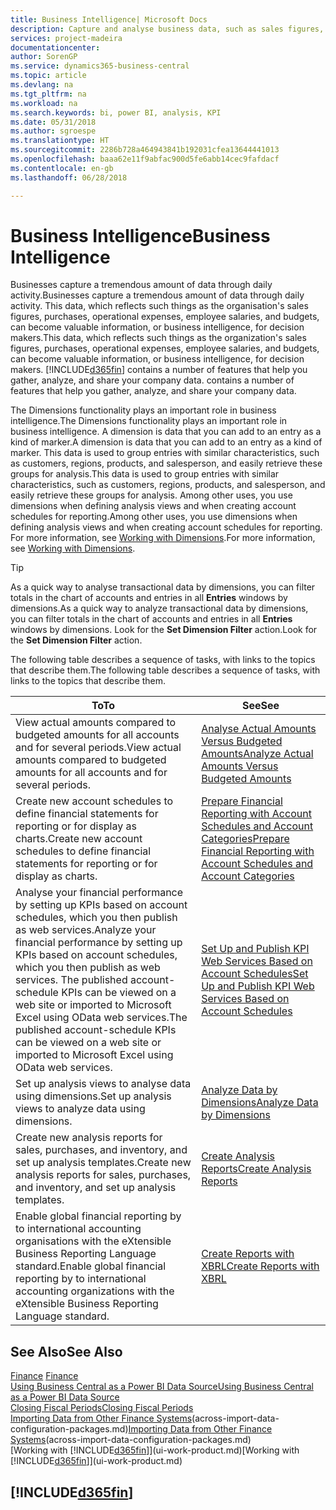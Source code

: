 ```yaml
---
title: Business Intelligence| Microsoft Docs
description: Capture and analyse business data, such as sales figures, purchases, operational expenses, employee salaries, and budgets, that can be valuable information for business intelligence or for decision making.
services: project-madeira
documentationcenter: 
author: SorenGP
ms.service: dynamics365-business-central
ms.topic: article
ms.devlang: na
ms.tgt_pltfrm: na
ms.workload: na
ms.search.keywords: bi, power BI, analysis, KPI
ms.date: 05/31/2018
ms.author: sgroespe
ms.translationtype: HT
ms.sourcegitcommit: 2286b728a464943841b192031cfea13644441013
ms.openlocfilehash: baaa62e11f9abfac900d5fe6abb14cec9fafdacf
ms.contentlocale: en-gb
ms.lasthandoff: 06/28/2018

---
```

# <a name="business-intelligence"></a><span data-ttu-id="85b17-103">Business Intelligence</span><span class="sxs-lookup"><span data-stu-id="85b17-103">Business Intelligence</span></span>
<span data-ttu-id="85b17-104">Businesses capture a tremendous amount of data through daily activity.</span><span class="sxs-lookup"><span data-stu-id="85b17-104">Businesses capture a tremendous amount of data through daily activity.</span></span> <span data-ttu-id="85b17-105">This data, which reflects such things as the organisation's sales figures, purchases, operational expenses, employee salaries, and budgets, can become valuable information, or business intelligence, for decision makers.</span><span class="sxs-lookup"><span data-stu-id="85b17-105">This data, which reflects such things as the organization's sales figures, purchases, operational expenses, employee salaries, and budgets, can become valuable information, or business intelligence, for decision makers.</span></span> [!INCLUDE[d365fin](includes/d365fin_md.md)]<span data-ttu-id="85b17-106"> contains a number of features that help you gather, analyze, and share your company data.</span><span class="sxs-lookup"><span data-stu-id="85b17-106"> contains a number of features that help you gather, analyze, and share your company data.</span></span>

<span data-ttu-id="85b17-107">The Dimensions functionality plays an important role in business intelligence.</span><span class="sxs-lookup"><span data-stu-id="85b17-107">The Dimensions functionality plays an important role in business intelligence.</span></span> <span data-ttu-id="85b17-108">A dimension is data that you can add to an entry as a kind of marker.</span><span class="sxs-lookup"><span data-stu-id="85b17-108">A dimension is data that you can add to an entry as a kind of marker.</span></span> <span data-ttu-id="85b17-109">This data is used to group entries with similar characteristics, such as customers, regions, products, and salesperson, and easily retrieve these groups for analysis.</span><span class="sxs-lookup"><span data-stu-id="85b17-109">This data is used to group entries with similar characteristics, such as customers, regions, products, and salesperson, and easily retrieve these groups for analysis.</span></span> <span data-ttu-id="85b17-110">Among other uses, you use dimensions  when defining analysis views and when creating account schedules for reporting.</span><span class="sxs-lookup"><span data-stu-id="85b17-110">Among other uses, you use dimensions  when defining analysis views and when creating account schedules for reporting.</span></span> <span data-ttu-id="85b17-111">For more information, see [Working with Dimensions](finance-dimensions.md).</span><span class="sxs-lookup"><span data-stu-id="85b17-111">For more information, see [Working with Dimensions](finance-dimensions.md).</span></span>

> [!TIP]
> <span data-ttu-id="85b17-112">As a quick way to analyse transactional data by dimensions, you can filter totals in the chart of accounts and entries in all **Entries** windows by dimensions.</span><span class="sxs-lookup"><span data-stu-id="85b17-112">As a quick way to analyze transactional data by dimensions, you can filter totals in the chart of accounts and entries in all **Entries** windows by dimensions.</span></span> <span data-ttu-id="85b17-113">Look for the **Set Dimension Filter** action.</span><span class="sxs-lookup"><span data-stu-id="85b17-113">Look for the **Set Dimension Filter** action.</span></span>  

<span data-ttu-id="85b17-114">The following table describes a sequence of tasks, with links to the topics that describe them.</span><span class="sxs-lookup"><span data-stu-id="85b17-114">The following table describes a sequence of tasks, with links to the topics that describe them.</span></span>  

| <span data-ttu-id="85b17-115">To</span><span class="sxs-lookup"><span data-stu-id="85b17-115">To</span></span> | <span data-ttu-id="85b17-116">See</span><span class="sxs-lookup"><span data-stu-id="85b17-116">See</span></span> |
| --- | --- |
|<span data-ttu-id="85b17-117">View actual amounts compared to budgeted amounts for all accounts and for several periods.</span><span class="sxs-lookup"><span data-stu-id="85b17-117">View actual amounts compared to budgeted amounts for all accounts and for several periods.</span></span>|[<span data-ttu-id="85b17-118">Analyse Actual Amounts Versus Budgeted Amounts</span><span class="sxs-lookup"><span data-stu-id="85b17-118">Analyze Actual Amounts Versus Budgeted Amounts</span></span>](bi-how-analyze-actual-versus-budget.md)|
|<span data-ttu-id="85b17-119">Create new account schedules to define financial statements for reporting or for display as charts.</span><span class="sxs-lookup"><span data-stu-id="85b17-119">Create new account schedules to define financial statements for reporting or for display as charts.</span></span>|[<span data-ttu-id="85b17-120">Prepare Financial Reporting with Account Schedules and Account Categories</span><span class="sxs-lookup"><span data-stu-id="85b17-120">Prepare Financial Reporting with Account Schedules and Account Categories</span></span>](bi-how-work-account-schedule.md)|
|<span data-ttu-id="85b17-121">Analyse your financial performance by setting up KPIs based on account schedules, which you then publish as web services.</span><span class="sxs-lookup"><span data-stu-id="85b17-121">Analyze your financial performance by setting up KPIs based on account schedules, which you then publish as web services.</span></span> <span data-ttu-id="85b17-122">The published account-schedule KPIs can be viewed on a web site or imported to Microsoft Excel using OData web services.</span><span class="sxs-lookup"><span data-stu-id="85b17-122">The published account-schedule KPIs can be viewed on a web site or imported to Microsoft Excel using OData web services.</span></span>|[<span data-ttu-id="85b17-123">Set Up and Publish KPI Web Services Based on Account Schedules</span><span class="sxs-lookup"><span data-stu-id="85b17-123">Set Up and Publish KPI Web Services Based on Account Schedules</span></span>](bi-how-to-set-up-and-publish-kpi-web-services-based-on-account-schedules.md)|
|<span data-ttu-id="85b17-124">Set up analysis views to analyse data using dimensions.</span><span class="sxs-lookup"><span data-stu-id="85b17-124">Set up analysis views to analyze data using dimensions.</span></span>|[<span data-ttu-id="85b17-125">Analyze Data by Dimensions</span><span class="sxs-lookup"><span data-stu-id="85b17-125">Analyze Data by Dimensions</span></span>](bi-how-analyze-data-dimension.md)|
|<span data-ttu-id="85b17-126">Create new analysis reports for sales, purchases, and inventory, and set up analysis templates.</span><span class="sxs-lookup"><span data-stu-id="85b17-126">Create new analysis reports for sales, purchases, and inventory, and set up analysis templates.</span></span>|[<span data-ttu-id="85b17-127">Create Analysis Reports</span><span class="sxs-lookup"><span data-stu-id="85b17-127">Create Analysis Reports</span></span>](bi-how-create-analysis-views-reports.md)|
|<span data-ttu-id="85b17-128">Enable global financial reporting by to international accounting organisations with the eXtensible Business Reporting Language standard.</span><span class="sxs-lookup"><span data-stu-id="85b17-128">Enable global financial reporting by to international accounting organizations with the eXtensible Business Reporting Language standard.</span></span>|[<span data-ttu-id="85b17-129">Create Reports with XBRL</span><span class="sxs-lookup"><span data-stu-id="85b17-129">Create Reports with XBRL</span></span>](bi-create-reports-with-xbrl.md)|

## <a name="see-also"></a><span data-ttu-id="85b17-130">See Also</span><span class="sxs-lookup"><span data-stu-id="85b17-130">See Also</span></span>
<span data-ttu-id="85b17-131">[Finance](finance.md)  </span><span class="sxs-lookup"><span data-stu-id="85b17-131">[Finance](finance.md)  </span></span>  
[<span data-ttu-id="85b17-132">Using Business Central as a Power BI Data Source</span><span class="sxs-lookup"><span data-stu-id="85b17-132">Using Business Central as a Power BI Data Source</span></span>](across-how-use-financials-data-source-powerbi.md)  
[<span data-ttu-id="85b17-133">Closing Fiscal Periods</span><span class="sxs-lookup"><span data-stu-id="85b17-133">Closing Fiscal Periods</span></span>](year-close-years-periods.md)  
<span data-ttu-id="85b17-134">[Importing Data from Other Finance Systems](across-import-data-configuration-packages.md)(across-import-data-configuration-packages.md)</span><span class="sxs-lookup"><span data-stu-id="85b17-134">[Importing Data from Other Finance Systems](across-import-data-configuration-packages.md)(across-import-data-configuration-packages.md)</span></span>  
<span data-ttu-id="85b17-135">[Working with [!INCLUDE[d365fin](includes/d365fin_md.md)]](ui-work-product.md)</span><span class="sxs-lookup"><span data-stu-id="85b17-135">[Working with [!INCLUDE[d365fin](includes/d365fin_md.md)]](ui-work-product.md)</span></span>

## [!INCLUDE[d365fin](includes/free_trial_md.md)]  
 

